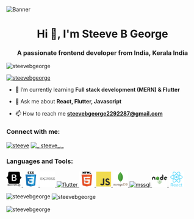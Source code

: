 ![Banner](https://media.giphy.com/media/JqmupuTVZYaQX5s094/giphy.gif)

<h1 align="center">Hi 👋, I'm Steeve B George</h1>
<h3 align="center">A passionate frontend developer from India, Kerala India</h3>

<p align="left"> <img src="https://komarev.com/ghpvc/?username=steevebgeorge&label=Profile%20views&color=0e75b6&style=flat" alt="steevebgeorge" /> </p>

<p align="left"> <a href="https://github.com/ryo-ma/github-profile-trophy"><img src="https://github-profile-trophy.vercel.app/?username=steevebgeorge" alt="steevebgeorge" /></a> </p>

- 🌱 I’m currently learning **Full stack development (MERN) & Flutter**

- 💬 Ask me about **React, Flutter, Javascript**

- 📫 How to reach me **steevebgeorge2292287@gmail.com**

<h3 align="left">Connect with me:</h3>
<p align="left">
<a href="https://stackoverflow.com/users/steeve" target="blank"><img align="center" src="https://raw.githubusercontent.com/rahuldkjain/github-profile-readme-generator/master/src/images/icons/Social/stack-overflow.svg" alt="steeve" height="30" width="40" /></a>
<a href="https://instagram.com/_.steeve_._" target="blank"><img align="center" src="https://raw.githubusercontent.com/rahuldkjain/github-profile-readme-generator/master/src/images/icons/Social/instagram.svg" alt="_.steeve_._" height="30" width="40" /></a>
</p>

<h3 align="left">Languages and Tools:</h3>
<p align="left"> <a href="https://getbootstrap.com" target="_blank" rel="noreferrer"> <img src="https://raw.githubusercontent.com/devicons/devicon/master/icons/bootstrap/bootstrap-plain-wordmark.svg" alt="bootstrap" width="40" height="40"/> </a> <a href="https://www.w3schools.com/css/" target="_blank" rel="noreferrer"> <img src="https://raw.githubusercontent.com/devicons/devicon/master/icons/css3/css3-original-wordmark.svg" alt="css3" width="40" height="40"/> </a> <a href="https://expressjs.com" target="_blank" rel="noreferrer"> <img src="https://raw.githubusercontent.com/devicons/devicon/master/icons/express/express-original-wordmark.svg" alt="express" width="40" height="40"/> </a> <a href="https://flutter.dev" target="_blank" rel="noreferrer"> <img src="https://www.vectorlogo.zone/logos/flutterio/flutterio-icon.svg" alt="flutter" width="40" height="40"/> </a> <a href="https://www.w3.org/html/" target="_blank" rel="noreferrer"> <img src="https://raw.githubusercontent.com/devicons/devicon/master/icons/html5/html5-original-wordmark.svg" alt="html5" width="40" height="40"/> </a> <a href="https://developer.mozilla.org/en-US/docs/Web/JavaScript" target="_blank" rel="noreferrer"> <img src="https://raw.githubusercontent.com/devicons/devicon/master/icons/javascript/javascript-original.svg" alt="javascript" width="40" height="40"/> </a> <a href="https://www.mongodb.com/" target="_blank" rel="noreferrer"> <img src="https://raw.githubusercontent.com/devicons/devicon/master/icons/mongodb/mongodb-original-wordmark.svg" alt="mongodb" width="40" height="40"/> </a> <a href="https://www.microsoft.com/en-us/sql-server" target="_blank" rel="noreferrer"> <img src="https://www.svgrepo.com/show/303229/microsoft-sql-server-logo.svg" alt="mssql" width="40" height="40"/> </a> <a href="https://nodejs.org" target="_blank" rel="noreferrer"> <img src="https://raw.githubusercontent.com/devicons/devicon/master/icons/nodejs/nodejs-original-wordmark.svg" alt="nodejs" width="40" height="40"/> </a> <a href="https://reactjs.org/" target="_blank" rel="noreferrer"> <img src="https://raw.githubusercontent.com/devicons/devicon/master/icons/react/react-original-wordmark.svg" alt="react" width="40" height="40"/> </a> </p>

<p><img align="left" src="https://github-readme-stats.vercel.app/api/top-langs?username=steevebgeorge&show_icons=true&locale=en&layout=compact" alt="steevebgeorge" /></p>

<p>&nbsp;<img align="center" src="https://github-readme-stats.vercel.app/api?username=steevebgeorge&show_icons=true&locale=en" alt="steevebgeorge" /></p>

<p><img align="center" src="https://github-readme-streak-stats.herokuapp.com/?user=steevebgeorge&" alt="steevebgeorge" /></p>
